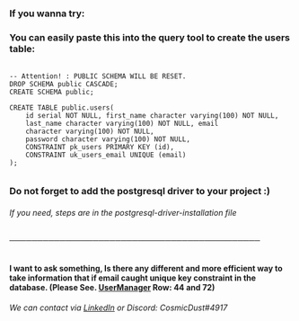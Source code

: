 ### If you wanna try: 

### You can easily paste this into the query tool to create the users table:

######

    -- Attention! : PUBLIC SCHEMA WILL BE RESET.
    DROP SCHEMA public CASCADE;
    CREATE SCHEMA public;

    CREATE TABLE public.users(
        id serial NOT NULL, first_name character varying(100) NOT NULL, 
        last_name character varying(100) NOT NULL, email 
        character varying(100) NOT NULL, 
        password character varying(100) NOT NULL, 
        CONSTRAINT pk_users PRIMARY KEY (id),
        CONSTRAINT uk_users_email UNIQUE (email)
    );

######

### Do not forget to add the postgresql driver to your project :)
###### If you need, steps are in the postgresql-driver-installation file

###### ─────────────────────────────────────────────
#### I want to ask something, Is there any different and more efficient way to take information that if email caught unique key constraint in the database. (Please See. [UserManager](https://github.com/CosmicDust19/kodlama.io-javacamp/blob/master/lecture5-hw1-with-postgresql/src/business/concretes/UserManager.java) Row: 44 and 72)
###### We can contact via [LinkedIn](https://www.linkedin.com/in/semih-kayan/) or Discord: CosmicDust#4917
